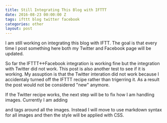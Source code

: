 ```yaml
---
title: Still Integrating This Blog with IFTTT
date: 2016-08-23 00:00:00 Z
tags: ifttt blog twitter facebook
categories: other
layout: post
---
```


I am still working on integrating this blog with IFTT. The goal is that every time I post something here both my Twitter and Facebook page will be updated. 

So far the IFTTT<->Facebook integration is working fine but the integration with Twitter did not work. This post is also another test to see if it is working. My assuption is that the Twitter interation did not work because I accidentaly turned off the IFTTT recipe rather than trigerring it. As a result the post would not be considered "new" anymore.

If the Twitter recipe works, the next step will be to fix how I am handling images. Currently I am adding <div> and <a> tags around all the images. Instead I will move to use markdown syntax for all images and then the style will be applied with CSS.
